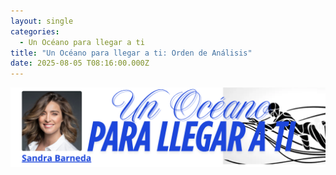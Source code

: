 ```yaml
---
layout: single
categories:
  - Un Océano para llegar a ti
title: "Un Océano para llegar a ti: Orden de Análisis"
date: 2025-08-05 T08:16:00.000Z
---
```



![](/assets/img/banner-un-oceano-para-llegar-a-ti.png)



